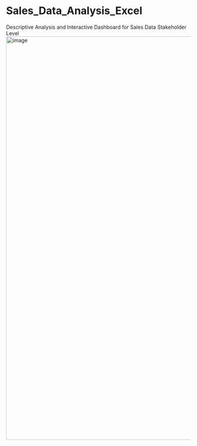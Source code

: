 # Sales_Data_Analysis_Excel
Descriptive Analysis and Interactive Dashboard for Sales Data Stakeholder Level
<img width="1100" alt="image" src="https://user-images.githubusercontent.com/131872943/236228458-80fb03aa-a54a-4652-bf90-f6991a35f516.png">
